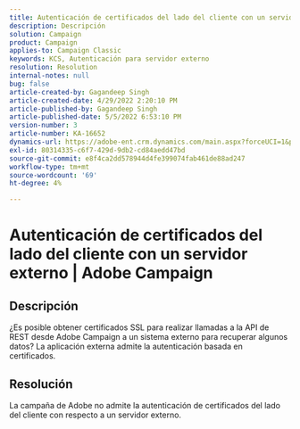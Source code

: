 ```yaml
---
title: Autenticación de certificados del lado del cliente con un servidor externo | Adobe Campaign
description: Descripción
solution: Campaign
product: Campaign
applies-to: Campaign Classic
keywords: KCS, Autenticación para servidor externo
resolution: Resolution
internal-notes: null
bug: false
article-created-by: Gagandeep Singh
article-created-date: 4/29/2022 2:20:10 PM
article-published-by: Gagandeep Singh
article-published-date: 5/5/2022 6:53:10 PM
version-number: 3
article-number: KA-16652
dynamics-url: https://adobe-ent.crm.dynamics.com/main.aspx?forceUCI=1&pagetype=entityrecord&etn=knowledgearticle&id=5b70dc75-c7c7-ec11-a7b6-0022480a1de4
exl-id: 80314335-c6f7-429d-9db2-cd84aedd47bd
source-git-commit: e8f4ca2dd578944d4fe399074fab461de88ad247
workflow-type: tm+mt
source-wordcount: '69'
ht-degree: 4%

---
```


# Autenticación de certificados del lado del cliente con un servidor externo | Adobe Campaign

## Descripción


¿Es posible obtener certificados SSL para realizar llamadas a la API de REST desde Adobe Campaign a un sistema externo para recuperar algunos datos? La aplicación externa admite la autenticación basada en certificados.


## Resolución


La campaña de Adobe no admite la autenticación de certificados del lado del cliente con respecto a un servidor externo.
